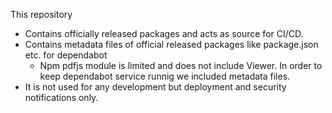 This repository
* Contains officially released packages and acts as source for CI/CD.
* Contains metadata files of official released packages like package.json etc. for dependabot
    * Npm pdfjs module is limited and does not include Viewer. In order to keep dependabot service runnig we included metadata files.
* It is not used for any development but deployment and security notifications only.